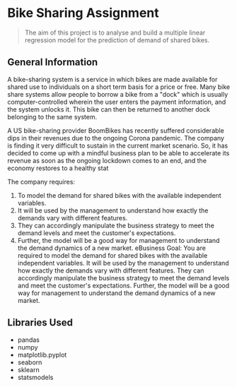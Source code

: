 # Bike Sharing Assignment
> The aim of this project is to analyse and build a multiple linear regression model for the prediction of demand of shared bikes.

## General Information
A bike-sharing system is a service in which bikes are made available for shared use to individuals on a short term basis for a price or free. Many bike share systems allow people to borrow a bike from a "dock" which is usually computer-controlled wherein the user enters the payment information, and the system unlocks it. This bike can then be returned to another dock belonging to the same system.

A US bike-sharing provider BoomBikes has recently suffered considerable dips in their revenues due to the ongoing Corona pandemic. The company is finding it very difficult to sustain in the current market scenario. So, it has decided to come up with a mindful business plan to be able to accelerate its revenue as soon as the ongoing lockdown comes to an end, and the economy restores to a healthy stat

The company requires:
1. To model the demand for shared bikes with the available independent variables. 
2. It will be used by the management to understand how exactly the demands vary with different features. 
3. They can accordingly manipulate the business strategy to meet the demand levels and meet the customer's expectations. 
4. Further, the model will be a good way for management to understand the demand dynamics of a new market. 
eBusiness Goal:
You are required to model the demand for shared bikes with the available independent variables. It will be used by the management to understand how exactly the demands vary with different features. They can accordingly manipulate the business strategy to meet the demand levels and meet the customer's expectations. Further, the model will be a good way for management to understand the demand dynamics of a new market.

## Libraries Used
- pandas
- numpy
- matplotlib.pyplot
- seaborn
- sklearn
- statsmodels